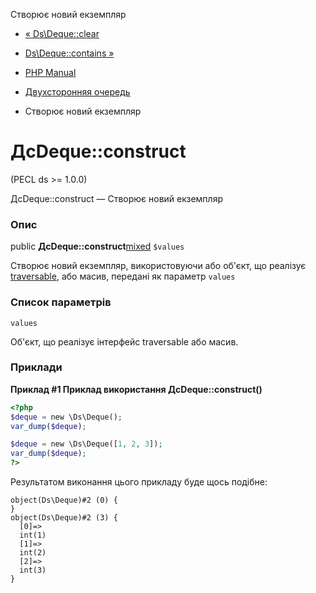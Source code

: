 Створює новий екземпляр

-   [« Ds\\Deque::clear](ds-deque.clear.html)
    
-   [Ds\\Deque::contains »](ds-deque.contains.html)
    
-   [PHP Manual](index.html)
    
-   [Двухсторонняя очередь](class.ds-deque.html)
    
-   Створює новий екземпляр
    

# ДсDeque::construct

(PECL ds >= 1.0.0)

ДсDeque::construct — Створює новий екземпляр

### Опис

public **ДсDeque::construct**[mixed](language.types.declarations.html#language.types.declarations.mixed) `$values`

Створює новий екземпляр, використовуючи або об'єкт, що реалізує [traversable](class.traversable.html), або масив, передані як параметр `values`

### Список параметрів

`values`

Об'єкт, що реалізує інтерфейс traversable або масив.

### Приклади

**Приклад #1 Приклад використання **ДсDeque::construct()****

```php
<?php
$deque = new \Ds\Deque();
var_dump($deque);

$deque = new \Ds\Deque([1, 2, 3]);
var_dump($deque);
?>
```

Результатом виконання цього прикладу буде щось подібне:

```
object(Ds\Deque)#2 (0) {
}
object(Ds\Deque)#2 (3) {
  [0]=>
  int(1)
  [1]=>
  int(2)
  [2]=>
  int(3)
}
```